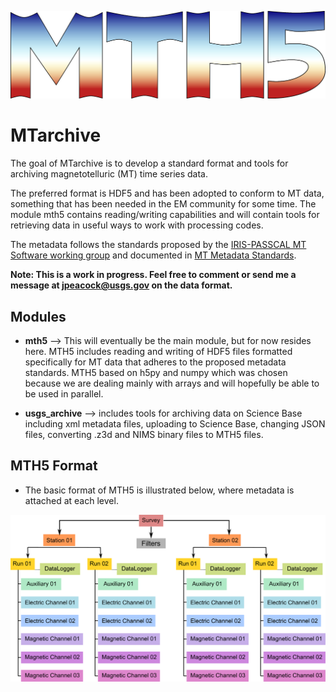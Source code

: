 ![MTH5 Logo](https://github.com/kujaku11/MTarchive/blob/tables/mth5_logo.png)

# MTarchive

The goal of MTarchive is to develop a standard format and tools for archiving magnetotelluric (MT) time series data.  

The preferred format is HDF5 and has been adopted to conform to MT data, something that has been needed in the EM community for some time.  The module mth5 contains reading/writing capabilities and will contain tools for retrieving data in useful ways to work with processing codes.  

The metadata follows the standards proposed by the [IRIS-PASSCAL MT Software working group](https://www.iris.edu/hq/about_iris/governance/mt_soft) and documented in [MT Metadata Standards](https://github.com/kujaku11/MTarchive/blob/tables/docs/mt_metadata_guide.pdf). 

**Note: This is a work in progress.  Feel free to comment or send me a message at jpeacock@usgs.gov on the data format.**

## Modules

* **mth5** --> This will eventually be the main module, but for now resides here.  MTH5 includes reading and writing of HDF5 files formatted specifically for MT data that adheres to the proposed metadata standards.  MTH5 based on h5py and numpy which was chosen because we are dealing mainly with arrays and will hopefully be able to be used in parallel.  

* **usgs_archive** --> includes tools for archiving data on Science Base including xml metadata files, uploading to Science Base, changing JSON files, converting .z3d and NIMS binary files to MTH5 files.
  
## MTH5 Format
* The basic format of MTH5 is illustrated below, where metadata is attached at each level.

![MTH5 Format](https://github.com/kujaku11/MTarchive/blob/tables/docs/example_mt_file_structure.png)
